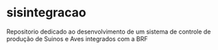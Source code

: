 # sisintegracao
Repositorio dedicado ao desenvolvimento de um sistema de controle de produção de Suinos e Aves integrados com a BRF

